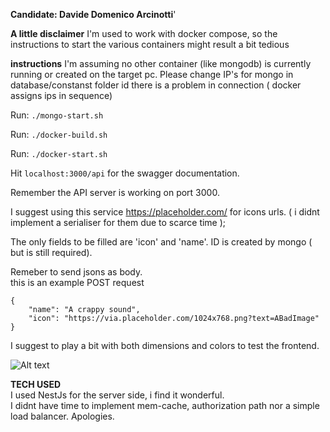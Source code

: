 **Candidate: Davide Domenico Arcinotti**'

**A little disclaimer** 
I'm used to work with docker compose, so the instructions to start the various containers might result a bit tedious   
    
**instructions**
I'm assuming no other container (like mongodb) is currently running or created on the target pc. Please change IP's for mongo in database/constanst folder id there is a problem in connection ( docker assigns ips in sequence)

Run:
``` ./mongo-start.sh ```

Run:
``` ./docker-build.sh ```


Run:
``` ./docker-start.sh ```

Hit
```localhost:3000/api``` for the swagger documentation.

Remember the API server is working on port 3000.    

I suggest using this service https://placeholder.com/ for icons urls. ( i didnt implement a serialiser for them due to scarce time );

The only fields to be filled are 'icon' and 'name'. ID is created by mongo ( but is still required).

Remeber to send jsons as body.    
this is an example POST request   
```
{
    "name": "A crappy sound",
    "icon": "https://via.placeholder.com/1024x768.png?text=ABadImage"
}
```

I suggest to play a bit with both dimensions and colors to test the frontend.

![Alt text](readme.png?raw=true "Postman")

**TECH USED**   
I used NestJs for the server side, i find it wonderful.  
I didnt have time to implement mem-cache, authorization path nor a simple load balancer. Apologies.
